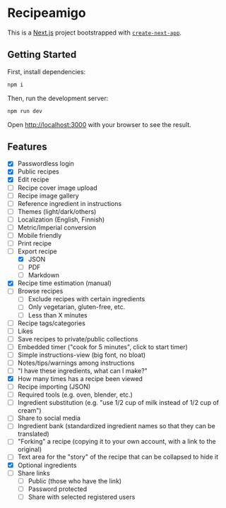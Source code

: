 # Recipeamigo

This is a [Next.js](https://nextjs.org/) project bootstrapped with [`create-next-app`](https://github.com/vercel/next.js/tree/canary/packages/create-next-app).

## Getting Started

First, install dependencies:

```bash
npm i
```

Then, run the development server:

```bash
npm run dev
```

Open [http://localhost:3000](http://localhost:3000) with your browser to see the result.

## Features

- [X] Passwordless login
- [X] Public recipes
- [X] Edit recipe
- [ ] Recipe cover image upload
- [ ] Recipe image gallery
- [ ] Reference ingredient in instructions
- [ ] Themes (light/dark/others)
- [ ] Localization (English, Finnish)
- [ ] Metric/Imperial conversion
- [ ] Mobile friendly
- [ ] Print recipe
- [ ] Export recipe
  - [X] JSON
  - [ ] PDF
  - [ ] Markdown
- [X] Recipe time estimation (manual)
- [ ] Browse recipes
  - [ ] Exclude recipes with certain ingredients
  - [ ] Only vegetarian, gluten-free, etc.
  - [ ] Less than X minutes
- [ ] Recipe tags/categories
- [ ] Likes
- [ ] Save recipes to private/public collections
- [ ] Embedded timer ("cook for 5 minutes", click to start timer)
- [ ] Simple instructions-view (big font, no bloat)
- [ ] Notes/tips/warnings among instructions
- [ ] "I have these ingredients, what can I make?"
- [X] How many times has a recipe been viewed
- [ ] Recipe importing (JSON)
- [ ] Required tools (e.g. oven, blender, etc.)
- [ ] Ingredient substitution (e.g. "use 1/2 cup of milk instead of 1/2 cup of cream")
- [ ] Share to social media
- [ ] Ingredient bank (standardized ingredient names so that they can be translated)
- [ ] "Forking" a recipe (copying it to your own account, with a link to the original)
- [ ] Text area for the "story" of the recipe that can be collapsed to hide it
- [X] Optional ingredients
- [ ] Share links
  - [ ] Public (those who have the link)
  - [ ] Password protected
  - [ ] Share with selected registered users

